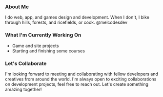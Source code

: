 <!-- Hey there! Welcome to my GitHub profile -->

### About Me

I do web, app, and games design and development. When I don't, I bike through hills, forests, and ricefields, or cook. @melcodesdev

### What I'm Currently Working On

- Game and site projects
- Starting and finishing some courses

### Let's Collaborate

I'm looking forward to meeting and collaborating with fellow developers and creatives from around the world. I'm always open to exciting collaborations on development projects, feel free to reach out. Let's create something amazing together!


